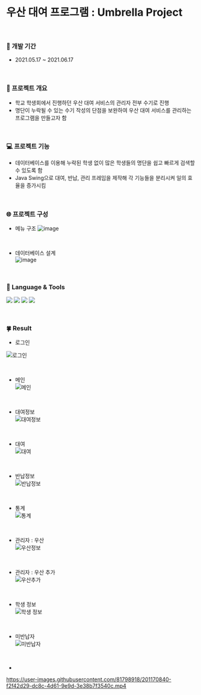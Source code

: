 # 우산 대여 프로그램 : Umbrella Project
<br/>

### 📆 개발 기간
- 2021.05.17 ~ 2021.06.17

<br/>

### 📑 프로젝트 개요
- 학교 학생회에서 진행하던 우산 대여 서비스의 관리자 전부 수기로 진행
- 명단이 누락될 수 있는 수기 작성의 단점을 보완하여 우산 대여 서비스를 관리하는 프로그램을 만들고자 함

<br/>

### 💻 프로젝트 기능
- 데이터베이스를 이용해 누락된 학생 없이 많은 학생들의 명단을 쉽고 빠르게 검색할 수 있도록 함
- Java Swing으로 대여, 반납, 관리 프레임을 제작해 각 기능들을 분리시켜 일의 효율을 증가시킴

<br/>

### 🌐 프로젝트 구성
- 메뉴 구조
![image](https://user-images.githubusercontent.com/81798918/201157089-d648c8b6-9d8b-477d-8be8-15a4220ceb1c.png)


<br/>

- 데이터베이스 설계 <br/>
![image](https://user-images.githubusercontent.com/81798918/201157156-52369a10-c7b9-4518-a9f0-6f7b67414f44.png)


<br/>

### 👀 Language & Tools
<img src="https://img.shields.io/badge/Java-ffffff?style=flat&logo=Eclipse IDE&logoColor=2C2255"/>       <!-- 자바 -->
<img src="https://img.shields.io/badge/Oracle-F80000?style=flat&logo=Oracle&logoColor=ffffff"/>          <!-- Oracle-->
<img src="https://img.shields.io/badge/GitHub-181717?style=flat&logo=GitHub&logoColor=ffffff"/>                           <!-- GitHub-->
<img src="https://img.shields.io/badge/Eclipse IDE-2C2255?style=flat&logo=Eclipse IDE&logoColor=ffffff"/>	          <!-- 이클립스-->

<br/>

### 🍀 Result

- 로그인 <br/>

![로그인](https://user-images.githubusercontent.com/81798918/201158755-8ccc1093-559a-4101-8dce-b1e3f8fe5fbc.PNG)

<br/>

- 메인 <br/>
![메인](https://user-images.githubusercontent.com/81798918/201158726-cd672af3-c55c-4ce4-b5bd-44ec58e7064d.PNG)

<br/>

- 대여정보 <br/>
![대여정보](https://user-images.githubusercontent.com/81798918/201158852-0ed8939e-b8c9-41bb-9304-888b81b0360e.PNG)

<br/>

- 대여 <br/>
![대여](https://user-images.githubusercontent.com/81798918/201159709-7d16eaf7-5fee-4f13-b793-e8d459607818.PNG)

<br/>

- 반납정보 <br/>
![반납정보](https://user-images.githubusercontent.com/81798918/201159761-1e2d5a0d-35d0-4172-935c-a3422ee5d904.PNG)

<br/>

- 통계 <br/>
![통계](https://user-images.githubusercontent.com/81798918/201159981-3383d93c-a84f-41e7-9e5f-b79b63c35193.PNG)

<br/>

- 관리자 : 우산 <br/>
![우산정보](https://user-images.githubusercontent.com/81798918/201160117-aa92df51-8252-4282-be06-a6b40e824082.PNG)

<br/>

- 관리자 : 우산 추가 <br/>
![우산추가](https://user-images.githubusercontent.com/81798918/201160167-f6290864-1835-4866-ba49-d978c6bdce66.PNG)

<br/>

- 학생 정보 <br/>
![학생 정보](https://user-images.githubusercontent.com/81798918/201160213-5df06814-3cdc-4b2f-982a-696b8c9b19d6.PNG)

<br/>

- 미반납자 <br/>
![미반납자](https://user-images.githubusercontent.com/81798918/201160338-e29043bd-a105-4748-8d45-1650a4dd1497.PNG)

<br/>

- 

https://user-images.githubusercontent.com/81798918/201170840-f2f42d29-dc8c-4d61-9e9d-3e38b7f3540c.mp4


